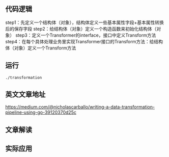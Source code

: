 ## 代码逻辑
step1：先定义一个结构体（对象），结构体定义一些基本属性字段+基本属性转换后的保存字段
step2：给结构体（对象）定义一个构造函数来初始化结构体（对象）
step3：定义一个Transformer的interface，接口中定义Transform方法
step4：在每个具体处理业务里实现Transformer接口的Transform方法：给结构体（对象）定义一个Transform方法

## 运行
```
./transformation
```

## 英文文章地址
https://medium.com/@nicholascarballo/writing-a-data-transformation-pipeline-using-go-39120370d25c

## 文章解读


## 实际应用
